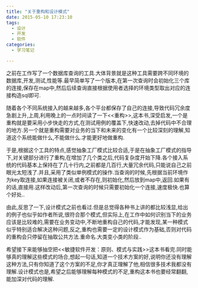 ```yaml
---
title: "关于重构和设计模式"
date: 2015-05-10 17:23:10
tags:
  - 设计
  - 开发
  - 软件
categories: 
  - 学习笔记

---
```


  之前在工作写了一个数据库查询的工具.大体背景就是这种工具需要跨不同环境的数据库,开发,测试,性能等.最早简单写了一个版本,在第一次查询时会初始化三个库的连接,保存在map中,然后后续查询直接根据使用者选择的环境类型取出对应的连接构造sql即可.

  随着各个不同系统接入的越来越多,各个平台都保存了自己的连接,导致代码冗余度急剧上升,上周,利用晚上的一点时间读了一下<<重构>>,这本书,深受启发,一个是重构就是要采用小步快走的方式,在测试用例的覆盖下,快速改动,去掉代码中不合理的地方.另一个就是重构需要对业务的当下和未来的变化有一个比较深刻的理解,知道这个系统能做什么,不能做什么.才能更好地做重构.

  于是,根据这个工具的特点,感觉抽象工厂模式比较合适,于是在抽象工厂模式的指导下,对关键部分进行了重构,在增加了几个类之后,代码复杂度开始下降.各个接入系统的代码基本上保持在了几十行内,之前都是几百行,大量冗余代码,只能说自己之前眼光太短浅了.并且,采用了类似单例模式的操作.当查询的时候,先根据当前环境作为key取连接,如果连接被关闭,或者不存在,则初始化,然后放到map中,返回.如果有的话,直接用.这样改动后,第一次查询的时候只需要初始化一个连接,速度极快.也算个好处..

  由此,反思了一下,设计模式之前也看过.但是总觉得各种书上讲的都比较浅显,给出的例子也似乎如作者所说,很符合那个模式,但实际上,在工作中如何识别当下的业务应该是比较难的,需要在业务变动中,不断地重构自己的代码,才能发现,某一种模式似乎特别适合解决这种问题,反之,重构也需要一定的设计模式作为基础,否则对代码的重构会只停留在抽取公共方法.重命名.大类变小类的阶段..

  希望接下来能够抽空把<<敏捷软件开发：原则、模式与实践>>这本书看完.同时能够真的理解这些模式的场合,想起一句话,知道一个技术方案的好,说明你还没有理解这种方法,只有你知道了这个方案的不足,你才真正理解了他,相信很多技术我都没有理解.设计模式也是,希望之后能够理解每种模式的不足,重构这本书也要经常翻翻,能加深对代码的理解.
